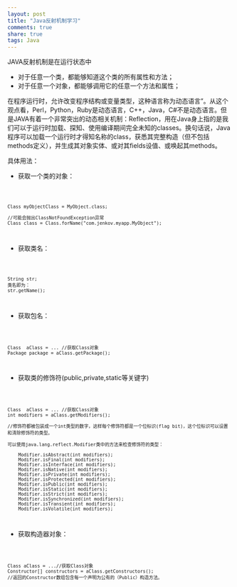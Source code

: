 ```yaml
---
layout: post
title: "Java反射机制学习"
comments: true
share: true
tags: Java
---
```



JAVA反射机制是在运行状态中

- 对于任意一个类，都能够知道这个类的所有属性和方法；
- 对于任意一个对象，都能够调用它的任意一个方法和属性；


在程序运行时，允许改变程序结构或变量类型，这种语言称为动态语言”。从这个观点看，Perl，Python，Ruby是动态语言，C++，Java，C#不是动态语言。但是JAVA有着一个非常突出的动态相关机制：Reflection，用在Java身上指的是我们可以于运行时加载、探知、使用编译期间完全未知的classes。换句话说，Java程序可以加载一个运行时才得知名称的class，获悉其完整构造（但不包括methods定义），并生成其对象实体、或对其fields设值、或唤起其methods。

具体用法：

- 获取一个类的对象：

<code>

	Class myObjectClass = MyObject.class;
	
	//可能会抛出ClassNotFoundException异常	
	Class class = Class.forName("com.jenkov.myapp.MyObject");

</code>

- 获取类名：

<code>

	String str;
	类名即为：
	str.getName();

</code>

- 获取包名：

<code>

	Class  aClass = ... //获取Class对象
	Package package = aClass.getPackage();

</code>

- 获取类的修饰符(public,private,static等关键字)

<code>

	Class  aClass = ... //获取Class对象
	int modifiers = aClass.getModifiers();

	//修饰符都被包装成一个int类型的数字，这样每个修饰符都是一个位标识(flag bit)，这个位标识可以设置和清除修饰符的类型。

	可以使用java.lang.reflect.Modifier类中的方法来检查修饰符的类型：

		Modifier.isAbstract(int modifiers);
		Modifier.isFinal(int modifiers);
		Modifier.isInterface(int modifiers);
		Modifier.isNative(int modifiers);
		Modifier.isPrivate(int modifiers);
		Modifier.isProtected(int modifiers);
		Modifier.isPublic(int modifiers);
		Modifier.isStatic(int modifiers);
		Modifier.isStrict(int modifiers);
		Modifier.isSynchronized(int modifiers);
		Modifier.isTransient(int modifiers);
		Modifier.isVolatile(int modifiers);

</code>

- 获取构造器对象：

<code>

	Class aClass = ...//获取Class对象
	Constructor[] constructors = aClass.getConstructors();
	//返回的Constructor数组包含每一个声明为公有的（Public）构造方法。

</code>